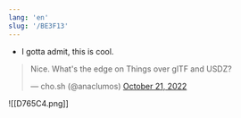 ```yaml
---
lang: 'en'
slug: '/BE3F13'
---
```


- I gotta admit, this is cool.

<blockquote class="twitter-tweet"><p lang="en" dir="ltr">Nice. What&#39;s the edge on Things over glTF and USDZ?</p>&mdash; cho.sh (@anaclumos) <a href="https://twitter.com/anaclumos/status/1583597674342686720?ref_src=twsrc%5Etfw">October 21, 2022</a></blockquote> <script async src="https://platform.twitter.com/widgets.js" charset="utf-8"></script>

![[D765C4.png]]
